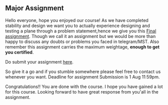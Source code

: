 ## Major Assignment
Hello everyone, hope you enjoyed our course!
As we have completed stability and design we want you to actually experience designing and testing a plane through a problem statement,hence we give you this 
[Final assignment](https://docs.google.com/document/d/e/2PACX-1vS5dcmSCbY3PaInwdwZpI7t7pzhVHgrUviJALpRUBIIR8o3Y3xmFmRW_EPzoN_Dr_XZYpqPTHT5RHlq/pub).
Though we call it an assignment but we would be more than happy to discuss any doubts or problems you faced in telegram/MST. Also remember this assignment carries the maximum weightage, **enough to get you certified**.

Do submit your assignment [here](https://forms.gle/1m5YB4AV3dqMUDmE7).

So give it a go and if you stumble somewhere please feel free to contact us whenever you want.
Deadline for assignment Submission is 1 Aug 11:59pm.

Congratulations!! You are done with the course. I hope you have gained a lot for this course. Looking forward to have great response from you'all in the assignment.



